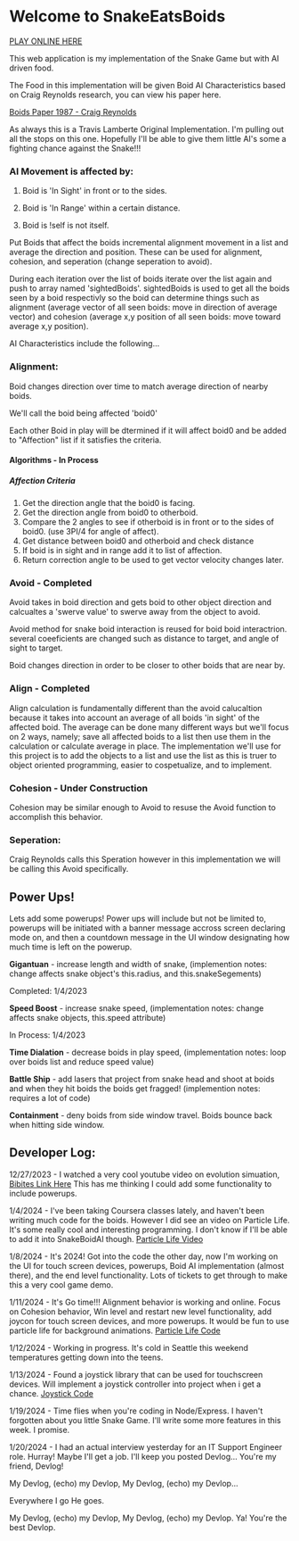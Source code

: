# Welcome to SnakeEatsBoids


[PLAY ONLINE HERE](https://seattletravis.com)

This web application is my implementation of the Snake Game but with AI driven food.

The Food in this implementation will be given Boid AI Characteristics based on Craig Reynolds research, you can view his paper here.

[Boids Paper 1987 - Craig Reynolds](https://team.inria.fr/imagine/files/2014/10/flocks-hers-and-schools.pdf)

As always this is a Travis Lamberte Original Implementation. I'm pulling out all the stops on this one. Hopefully I'll be able to give them little AI's some a fighting chance against the Snake!!!

### AI Movement is affected by:


1. Boid is 'In Sight' in front or to the sides.

2. Boid is 'In Range' within a certain distance.

3. Boid is !self is not itself. 

Put Boids that affect the boids incremental alignment movement in a list and average the direction and position. These can be used for alignment, cohesion, and seperation (change seperation to avoid). 

During each iteration over the list of boids iterate over the list again and push to array named 'sightedBoids'. sightedBoids is used to get all the boids seen by a boid respectivly so the boid can determine things such as alignment (average vector of all seen boids: move in direction of average vector) and cohesion (average x,y position of all seen boids: move toward average x,y position).

AI Characteristics include the following...


### Alignment:

Boid changes direction over time to match average direction of nearby boids.

We'll call the boid being affected 'boid0'

Each other Boid in play will be dtermined if it will affect boid0 and be added to "Affection" list if it satisfies the criteria.

#### Algorithms - In Process

##### Affection Criteria

1. Get the direction angle that the boid0 is facing.
2. Get the direction angle from boid0 to otherboid.
3. Compare the 2 angles to see if otherboid is in front or to the sides of boid0. (use 3PI/4 for angle of affect).
4. Get distance between boid0 and otherboid and check distance
5. If boid is in sight and in range add it to list of affection.
6. Return correction angle to be used to get vector velocity changes later. 

### Avoid - Completed

Avoid takes in boid direction and gets boid to other object direction and calcualtes a 'swerve value' to swerve away from the object to avoid.

Avoid method for snake boid interaction is reused for boid boid interactrion. several coeeficients are changed such as distance to target, and angle of sight to target.

Boid changes direction in order to be closer to other boids that are near by.

### Align - Completed

Align calculation is fundamentally different than the avoid calucaltion because it takes into account an average of all boids 'in sight' of the affected boid. The average can be done many different ways but we'll 
focus on 2 ways, namely; save all affected boids to a list then use them in the calculation or calculate average in place. The implementation we'll use for this project is to add the objects to a list and use the list as this is truer to object oriented programming, easier to cospetualize, and to implement. 

### Cohesion - Under Construction

Cohesion may be similar enough to Avoid to resuse the Avoid function to accomplish this behavior.

### Seperation:

Craig Reynolds calls this Speration however in this implementation we will be calling this Avoid specifically.


## Power Ups!

Lets add some powerups! Power ups will include but not be limited to, powerups will be initiated with a banner message accross screen declaring mode on, and then a countdown message in the UI window designating how much time is left on the powerup. 

**Gigantuan** - increase length and width of snake, (implemention notes: change affects snake object's this.radius, and this.snakeSegements)

Completed: 1/4/2023

**Speed Boost** - increase snake speed, (implementation notes: change affects snake objects, this.speed attribute)

In Process: 1/4/2023

**Time Dialation** - decrease boids in play speed, (implementation notes: loop over boids list and reduce speed value)

**Battle Ship** - add lasers that project from snake head and shoot at boids and when they hit boids the boids get fragged! (implemention notes: requires a lot of code)

**Containment** - deny boids from side window travel. Boids bounce back when hitting side window.


## Developer Log:

12/27/2023 - I watched a very cool youtube video on evolution simuation, [Bibites Link Here](https://www.youtube.com/watch?v=xBQ3knSi0Uo&t=1331s)
This has me thinking I could add some functionality to include powerups. 

1/4/2024 - I've been taking Coursera classes lately, and haven't been writing much code for the boids. However I did see an video on Particle Life. It's some really cool and interesting programming. I don't know if I'll be able to add it into SnakeBoidAI though. [Particle Life Video](https://www.youtube.com/watch?v=p4YirERTVF0)

1/8/2024 - It's 2024! Got into the code the other day, now I'm working on the UI for touch screen devices, powerups, Boid AI implementation (almost there), and the end level functionality. Lots of tickets to get through to make this a very cool game demo.

1/11/2024 - It's Go time!!! Alignment behavior is working and online. Focus on Cohesion behavior, Win level and restart new level functionality, add joycon for touch screen devices, and more powerups. It would be fun to use particle life for background animations. [Particle Life Code](https://github.com/hunar4321/particle-life)

1/12/2024 - Working in progress. It's cold in Seattle this weekend temperatures getting down into the teens.

1/13/2024 - Found a joystick library that can be used for touchscreen devices. Will implement a joystick controller into project when i get a chance. [Joystick Code](https://www.cssscript.com/tag/joystick/)

1/19/2024 - Time flies when you're coding in Node/Express. I haven't forgotten about you little Snake Game. I'll write some more features in this week. I promise. 

1/20/2024 - I had an actual interview yesterday for an IT Support Engineer role. Hurray! Maybe I'll get a job. I'll keep you posted Devlog... You're my friend, Devlog! 

My Devlog, (echo) my Devlop, My Devlog, (echo) my Devlop... 

Everywhere I go He goes. 

My Devlog, (echo) my Devlop, My Devlog, (echo) my Devlop. Ya! You're the best Devlop.


